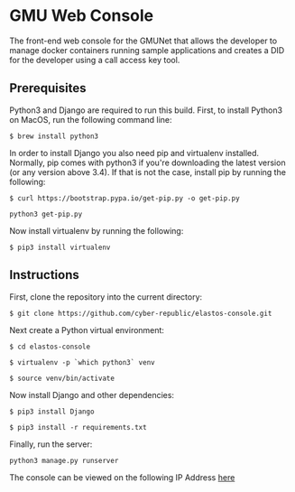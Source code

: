 # GMU Web Console
The front-end web console for the GMUNet that allows the developer to manage docker containers running sample applications and creates a DID for the developer using a call access key tool.

## Prerequisites
Python3 and Django are required to run this build. First, to install Python3 on MacOS, run the following command line:
```
$ brew install python3
```
In order to install Django you also need pip and virtualenv installed. Normally, pip comes with python3 if you're downloading the latest version (or any version above 3.4). If that is not the case, install pip by running the following:
```
$ curl https://bootstrap.pypa.io/get-pip.py -o get-pip.py
```
```
python3 get-pip.py
```
Now install virtualenv by running the following:
```
$ pip3 install virtualenv
```
## Instructions
First, clone the repository into the current directory:
```
$ git clone https://github.com/cyber-republic/elastos-console.git
```
Next create a Python virtual environment:
```
$ cd elastos-console
```
```
$ virtualenv -p `which python3` venv
```
```
$ source venv/bin/activate
```
Now install Django and other dependencies:
```
$ pip3 install Django
```
```
$ pip3 install -r requirements.txt
```
Finally, run the server:
```
python3 manage.py runserver
```
The console can be viewed on the following IP Address [here]

[here]: http://127.0.0.1:8000
